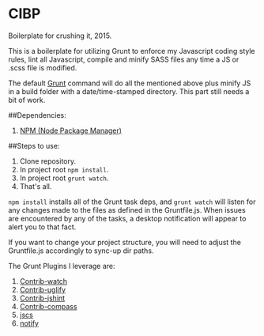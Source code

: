 # CIBP
Boilerplate for crushing it, 2015.

This is a boilerplate for utilizing Grunt to enforce my Javascript coding style rules, lint all Javascript, compile and minify SASS files any time a JS or .scss file is modified. 

The default [Grunt](http://gruntjs.com) command will do all the mentioned above plus minify JS in a build folder with a date/time-stamped directory. This part still needs a bit of work.

##Dependencies:
1. [NPM (Node Package Manager)](https://docs.npmjs.com/getting-started/installing-node)

##Steps to use:
1. Clone repository.
2. In project root `npm install`. 
3. In project root `grunt watch`.
4. That's all.

`npm install` installs all of the Grunt task deps, and `grunt watch` will listen for any changes made to the files as defined in the Gruntfile.js. When issues are encountered by any of the tasks, a desktop notification will appear to alert you to that fact.

If you want to change your project structure, you will need to adjust the Gruntfile.js accordingly to sync-up dir paths.

The Grunt Plugins I leverage are:
1. [Contrib-watch](https://github.com/gruntjs/grunt-contrib-watch)
2. [Contrib-uglify](https://github.com/gruntjs/grunt-contrib-uglify)
3. [Contrib-jshint](https://github.com/gruntjs/grunt-contrib-jshint)
4. [Contrib-compass](https://github.com/gruntjs/grunt-contrib-compass)
5. [jscs](https://github.com/jscs-dev/grunt-jscs)
6. [notify](https://github.com/dylang/grunt-notify)
